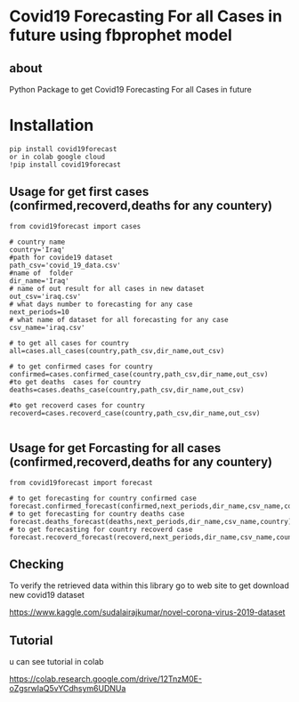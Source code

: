 # Covid19  Forecasting For all Cases in future using fbprophet model

## about

Python Package to get Covid19  Forecasting For all Cases  in future



# Installation

```
pip install covid19forecast
or in colab google cloud
!pip install covid19forecast
```

## Usage for get first cases (confirmed,recoverd,deaths for any countery)

```
from covid19forecast import cases 
```
```
# country name
country='Iraq'
#path for covide19 dataset   
path_csv='covid_19_data.csv'
#name of  folder  
dir_name='Iraq'
# name of out result for all cases in new dataset 
out_csv='iraq.csv'
# what days number to forecasting for any case 
next_periods=10
# what name of dataset for all forecasting for any case
csv_name='iraq.csv'

```

```
# to get all cases for country 
all=cases.all_cases(country,path_csv,dir_name,out_csv)

# to get confirmed cases for country 
confirmed=cases.confirmed_case(country,path_csv,dir_name,out_csv)
#to get deaths  cases for country 
deaths=cases.deaths_case(country,path_csv,dir_name,out_csv)

#to get recoverd cases for country 
recoverd=cases.recoverd_case(country,path_csv,dir_name,out_csv)


```

## Usage for get Forcasting for all  cases (confirmed,recoverd,deaths for any countery)

```
from covid19forecast import forecast 
```
```
# to get forecasting for country confirmed case
forecast.confirmed_forecast(confirmed,next_periods,dir_name,csv_name,country)
# to get forecasting for country deaths case
forecast.deaths_forecast(deaths,next_periods,dir_name,csv_name,country)
# to get forecasting for country recoverd case
forecast.recoverd_forecast(recoverd,next_periods,dir_name,csv_name,country)
```
## Checking

To verify the retrieved data within this library
go to web site to get download new covid19 dataset

https://www.kaggle.com/sudalairajkumar/novel-corona-virus-2019-dataset

## Tutorial 
u can see tutorial in colab 

https://colab.research.google.com/drive/12TnzM0E-oZgsrwlaQ5vYCdhsym6UDNUa


 

